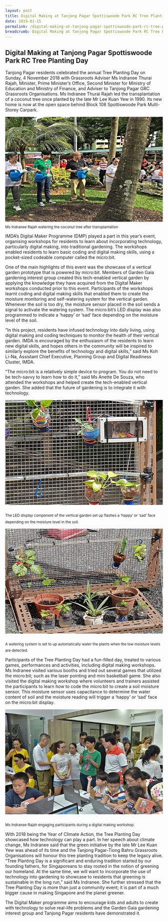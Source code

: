 ```yaml
---
layout: post
title: Digital Making at Tanjong Pagar Spottiswoode Park RC Tree Planting Day
date: 2019-01-15
permalink: /digital-making-at-tanjong-pagar-spottiswoode-park-rc-tree-planting-day/
breadcrumb: Digital Making at Tanjong Pagar Spottiswoode Park RC Tree Planting Day
---
```


## Digital Making at Tanjong Pagar Spottiswoode Park RC Tree Planting Day

Tanjong Pagar residents celebrated the annual Tree Planting Day on Sunday, 4 November 2018 with Grassroots Adviser Ms Indranee Thurai
Rajah, Minister, Prime Minister’s Office, Second Minister for Ministry of Education and Ministry of Finance, and Adviser to Tanjong Pagar
GRC Grassroots Organisations. Ms Indranee Thurai Rajah led the transplantation of a coconut tree once planted by the late Mr Lee Kuan Yew
in 1990. Its new home is now at the open space behind Block 108 Spottiswoode Park Multi-Storey Carpark.

![digital-making-at-tanjong-pagar-spottiswoode-park-rc-tree-planting-day](/images/stories/features/digital-making-at-tanjong-pagar-spottiswoode-park-rc-tree-planting-day/digital-making-at-tanjong-pagar-spottiswoode-park-rc-tree-planting-day1.jpg)<br> 
<sub>Ms Indranee Rajah watering the coconut tree after transplantation</sub>

IMDA’s Digital Maker Programme (DMP) played a part in this year’s event, organising workshops for residents to learn about incorporating technology, particularly digital making, into traditional gardening. The workshops enabled residents to learn basic coding and digital making skills, using a pocket-sized codeable computer called the micro:bit. 

 

One of the main highlights of this event was the showcase of a vertical garden prototype that is powered by micro:bit. Members of Garden Gaia gardening interest group created this tech-enabled vertical garden by applying the knowledge they have acquired from the Digital Maker workshops conducted prior to this event. Participants of the workshops learnt coding and digital making skills that enabled them to create the moisture monitoring and self-watering system for the vertical garden. Whenever the soil is too dry, the moisture sensor placed in the soil sends a signal to activate the watering system. The micro:bit’s LED display was also programmed to indicate a ‘happy’ or ‘sad’ face depending on the moisture level of the soil.

 

“In this project, residents have infused technology into daily living, using digital making and coding techniques to monitor the health of their vertical garden. IMDA is encouraged by the enthusiasm of the residents to learn new digital skills, and hopes others in the community will be inspired to similarly explore the benefits of technology and digital skills,” said Ms Koh Li-Na, Assistant Chief Executive, Planning Group and Digital Readiness Cluster, IMDA.

 

 

“The micro:bit is a relatively simple device to program. You do not need to be tech-savvy to learn how to do it,” said Ms Anette De Souza, who attended the workshops and helped create the tech-enabled vertical garden. She added that the future of gardening is to integrate it with technology.

![digital-making-at-tanjong-pagar-spottiswoode-park-rc-tree-planting-day](/images/stories/features/digital-making-at-tanjong-pagar-spottiswoode-park-rc-tree-planting-day/digital-making-at-tanjong-pagar-spottiswoode-park-rc-tree-planting-day2.jpg)<br>  
<sub>The LED display component of the vertical garden set up flashes a ‘happy’ or ‘sad’ face depending on the moisture level in the soil.</sub>

![digital-making-at-tanjong-pagar-spottiswoode-park-rc-tree-planting-day](/images/stories/features/digital-making-at-tanjong-pagar-spottiswoode-park-rc-tree-planting-day/digital-making-at-tanjong-pagar-spottiswoode-park-rc-tree-planting-day3.jpg)<br>  
<sub>A watering system is set to up automatically water the plants when the low moisture levels are detected.</sub>

Participants of the Tree Planting Day had a fun-filled day, treated to various games, performances and activities, including digital making workshops. Ms Indranee visited various booths and tried out several games that utilized the micro:bit; such as the laser pointing and mini basketball game. She also visited the digital making workshop where volunteers and trainers assisted the participants to learn how to code the micro:bit to create a soil moisture sensor. This moisture sensor uses capacitance to determine the water content of soil and the moisture reading will trigger a ‘happy’ or ‘sad’ face on the micro:bit display.

![digital-making-at-tanjong-pagar-spottiswoode-park-rc-tree-planting-day](/images/stories/features/digital-making-at-tanjong-pagar-spottiswoode-park-rc-tree-planting-day/digital-making-at-tanjong-pagar-spottiswoode-park-rc-tree-planting-day4.jpg)<br>  
<sub>Ms Indranee Rajah engaging participants during a digital making workshop.</sub>

With 2018 being the Year of Climate Action, the Tree Planting Day showcased how technology can play a part. In her speech about climate change, Ms Indranee said that the green initiative by the late Mr Lee Kuan Yew was ahead of its time and the Tanjong Pagar-Tiong Bahru Grassroots Organisations will honour this tree planting tradition to keep the legacy alive. “Tree Planting Day is a significant and enduring tradition started by our founding fathers, for Singaporeans to stay rooted in the notion of greening our homeland. At the same time, we will want to incorporate the use of technology into gardening to showcase to residents that greening is sustainable in the long run,” said Ms Indranee. She further stressed that the Tree Planting Day is more than just a community event; it is part of a much bigger cause in making Singapore and the planet greener.

 

The Digital Maker programme aims to encourage kids and adults to create with technology to solve real-life problems and the Garden Gaia gardening interest group and Tanjong Pagar residents have demonstrated it.


